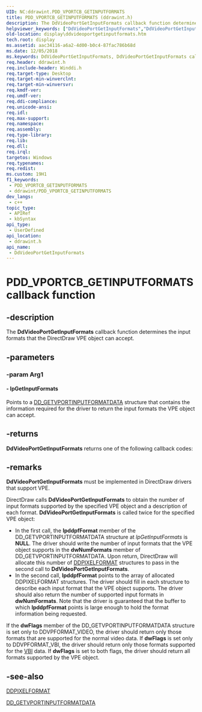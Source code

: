 ```yaml
---
UID: NC:ddrawint.PDD_VPORTCB_GETINPUTFORMATS
title: PDD_VPORTCB_GETINPUTFORMATS (ddrawint.h)
description: The DdVideoPortGetInputFormats callback function determines the input formats that the DirectDraw VPE object can accept.
helpviewer_keywords: ["DdVideoPortGetInputFormats","DdVideoPortGetInputFormats callback function [Display Devices]","PDD_VPORTCB_GETINPUTFORMATS","PDD_VPORTCB_GETINPUTFORMATS callback","ddfncs_0dc8b987-a259-4778-8cbc-1fbb7a1169bd.xml","ddrawint/DdVideoPortGetInputFormats","display.ddvideoportgetinputformats"]
old-location: display\ddvideoportgetinputformats.htm
tech.root: display
ms.assetid: aac34116-a6a2-4d00-b0c4-87fac786b68d
ms.date: 12/05/2018
ms.keywords: DdVideoPortGetInputFormats, DdVideoPortGetInputFormats callback function [Display Devices], PDD_VPORTCB_GETINPUTFORMATS, PDD_VPORTCB_GETINPUTFORMATS callback, ddfncs_0dc8b987-a259-4778-8cbc-1fbb7a1169bd.xml, ddrawint/DdVideoPortGetInputFormats, display.ddvideoportgetinputformats
req.header: ddrawint.h
req.include-header: Winddi.h
req.target-type: Desktop
req.target-min-winverclnt: 
req.target-min-winversvr: 
req.kmdf-ver: 
req.umdf-ver: 
req.ddi-compliance: 
req.unicode-ansi: 
req.idl: 
req.max-support: 
req.namespace: 
req.assembly: 
req.type-library: 
req.lib: 
req.dll: 
req.irql: 
targetos: Windows
req.typenames: 
req.redist: 
ms.custom: 19H1
f1_keywords:
 - PDD_VPORTCB_GETINPUTFORMATS
 - ddrawint/PDD_VPORTCB_GETINPUTFORMATS
dev_langs:
 - c++
topic_type:
 - APIRef
 - kbSyntax
api_type:
 - UserDefined
api_location:
 - ddrawint.h
api_name:
 - DdVideoPortGetInputFormats
---
```


# PDD_VPORTCB_GETINPUTFORMATS callback function


## -description

The <b>DdVideoPortGetInputFormats</b> callback function determines the input formats that the DirectDraw VPE object can accept.

## -parameters

### -param Arg1

#### - lpGetInputFormats

Points to a <a href="https://docs.microsoft.com/windows/desktop/api/ddrawint/ns-ddrawint-dd_getvportinputformatdata">DD_GETVPORTINPUTFORMATDATA</a> structure that contains the information required for the driver to return the input formats the VPE object can accept.

## -returns

<b>DdVideoPortGetInputFormats</b> returns one of the following callback codes:

## -remarks

<b>DdVideoPortGetInputFormats</b> must be implemented in DirectDraw drivers that support VPE.

DirectDraw calls <b>DdVideoPortGetInputFormats</b> to obtain the number of input formats supported by the specified VPE object and a description of each format. <b>DdVideoPortGetInputFormats</b> is called twice for the specified VPE object:

<ul>
<li>
In the first call, the <b>lpddpfFormat</b> member of the DD_GETVPORTINPUTFORMATDATA structure at <i>lpGetInputFormats</i> is <b>NULL</b>. The driver should write the number of input formats that the VPE object supports in the <b>dwNumFormats</b> member of DD_GETVPORTINPUTFORMATDATA. Upon return, DirectDraw will allocate this number of <a href="https://docs.microsoft.com/windows-hardware/drivers/ddi/content/ksmedia/ns-ksmedia-_ddpixelformat">DDPIXELFORMAT</a> structures to pass in the second call to <b>DdVideoPortGetInputFormats</b>.

</li>
<li>
In the second call, <b>lpddpfFormat</b> points to the array of allocated DDPIXELFORMAT structures. The driver should fill in each structure to describe each input format that the VPE object supports. The driver should also return the number of supported input formats in <b>dwNumFormats</b>. Note that the driver is guaranteed that the buffer to which <b>lpddpfFormat</b> points is large enough to hold the format information being requested.

</li>
</ul>
If the <b>dwFlags</b> member of the DD_GETVPORTINPUTFORMATDATA structure is set only to DDVPFORMAT_VIDEO, the driver should return only those formats that are supported for the normal video data. If <b>dwFlags</b> is set only to DDVPFORMAT_VBI, the driver should return only those formats supported for the <a href="https://docs.microsoft.com/windows-hardware/drivers/">VBI</a> data. If <b>dwFlags</b> is set to both flags, the driver should return all formats supported by the VPE object.

## -see-also

<a href="https://docs.microsoft.com/windows-hardware/drivers/ddi/content/ksmedia/ns-ksmedia-_ddpixelformat">DDPIXELFORMAT</a>



<a href="https://docs.microsoft.com/windows/desktop/api/ddrawint/ns-ddrawint-dd_getvportinputformatdata">DD_GETVPORTINPUTFORMATDATA</a>

